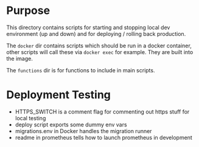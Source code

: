 # Purpose

This directory contains scripts for starting and stopping local dev environment (up and down) and for deploying / rolling back production.

The `docker` dir contains scripts which should be run in a docker container, other scripts will call these via `docker exec` for example. They are built into the image.

The `functions` dir is for functions to include in main scripts.

# Deployment Testing

* HTTPS_SWITCH is a comment flag for commenting out https stuff for local testing
* deploy script exports some dummy env vars
* migrations.env in Docker handles the migration runner
* readme in prometheus tells how to launch prometheus in development
